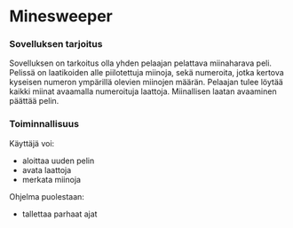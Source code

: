 <h1>Minesweeper</h1>
<h3>Sovelluksen tarjoitus</h3>

Sovelluksen on tarkoitus olla yhden pelaajan pelattava miinaharava peli. Pelissä on laatikoiden alle piilotettuja miinoja, sekä numeroita, jotka kertova kyseisen numeron ympärillä olevien miinojen määrän. Pelaajan tulee löytää kaikki miinat avaamalla numeroituja laattoja. Miinallisen laatan avaaminen päättää pelin.

<h3>Toiminnallisuus</h3>
Käyttäjä voi:

* aloittaa uuden pelin
* avata laattoja
* merkata miinoja

Ohjelma puolestaan:

* tallettaa parhaat ajat
